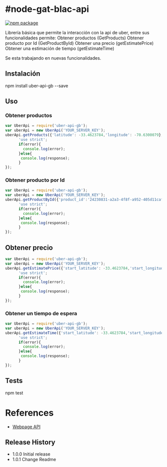 #node-gat-blac-api
=========

[![npm package](https://nodei.co/npm/uber-api-gb.png?downloads=true&downloadRank=true&stars=true)](https://nodei.co/npm/uber-api-gb/)

Librería básica que permite la interacción con la api de uber, entre sus funcionalidades permite:
Obtener productos (GetProducts)
Obtener producto por Id (GetProductById)
Obtener una precio (getEstimatePrice)
Obtener una estimación de tiempo (getEstimateTime)

Se esta trabajando en nuevas funcionalidades.

## Instalación

  npm install uber-api-gb --save

## Uso
### Obtener productos
```javascript
var UberApi = require('uber-api-gb');
var uberApi = new UberApi('YOUR_SERVER_KEY');
uberApi.getProducts({'latitude': -33.4623784,'longitude': -70.6300079},function(error,response){
      'use strict';
      if(error){
        console.log(error);
      }else{
       console.log(response);
      }
});
```
### Obtener producto por Id
```javascript
var UberApi = require('uber-api-gb');
var uberApi = new UberApi('YOUR_SERVER_KEY');
uberApi.getProductById({'product_id':'24230831-a2a3-4f8f-a952-405d11caf343'},function(error,response){
      'use strict';
      if(error){
        console.log(error);
      }else{
       console.log(response);
      }
});
```
## Obtener precio
```javascript
var UberApi = require('uber-api-gb');
var uberApi = new UberApi('YOUR_SERVER_KEY');
uberApi.getEstimatePrice({'start_latitude': -33.4623784,'start_longitude': -70.6300079, 'end_latitude': -33.3969994, 'end_longitude': -70.7958233},function(error,response){
      'use strict';
      if(error){
        console.log(error);
      }else{
       console.log(response);
      }
});
```
### Obtener un tiempo de espera 
```javascript
var UberApi = require('uber-api-gb');
var uberApi = new UberApi('YOUR_SERVER_KEY');
uberApi.getEstimateTime({'start_latitude': -33.4623784,'start_longitude': -70.6300079},function(error,response){
      'use strict';
      if(error){
        console.log(error);
      }else{
       console.log(response);
      }
});
```

## Tests

  npm test

# References

- [Webpage API](http://www.gat-blac.com)

## Release History

* 1.0.0 Initial release
* 1.0.1 Change Readme
